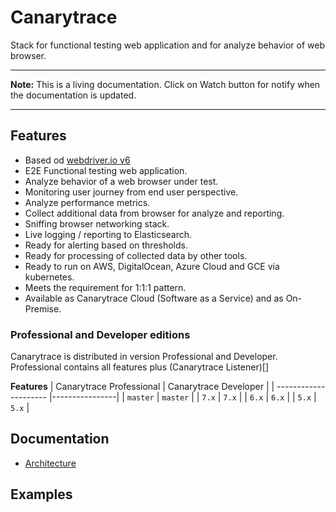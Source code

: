 # Canarytrace
Stack for functional testing web application and for analyze behavior of web browser.

---

**Note:** This is a living documentation. Click on Watch button for notify when the documentation is updated.

---

## Features
- Based od [webdriver.io v6](https://webdriver.io/)
- E2E Functional testing web application.
- Analyze behavior of a web browser under test.
- Monitoring user journey from end user perspective.
- Analyze performance metrics.
- Collect additional data from browser for analyze and reporting.
- Sniffing browser networking stack.
- Live logging / reporting to Elasticsearch.
- Ready for alerting based on thresholds.
- Ready for processing of collected data by other tools.
- Ready to run on AWS, DigitalOcean, Azure Cloud and GCE via kubernetes.
- Meets the requirement for 1:1:1 pattern.
- Available as Canarytrace Cloud (Software as a Service) and as On-Premise.

### Professional and Developer editions

Canarytrace is distributed in version Professional and Developer. Professional contains all features plus (Canarytrace Listener)[]

**Features**
| Canarytrace Professional | Canarytrace Developer |
| --------------------- |----------------|
| `master`              | `master`       |
| `7.x`                 | `7.x`          |
| `6.x`                 | `6.x`          |
| `5.x`                 | `5.x`          |

## Documentation

- [Architecture](https://github.com/canarytrace/canarytrace-documentation/blob/master/architecture.md)


## Examples
